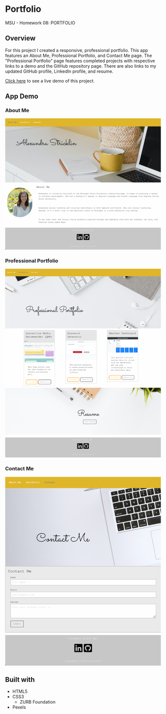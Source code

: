 # Portfolio
MSU - Homework 08: PORTFOLIO

## Overview
For this project I created a responsive, professional portfolio. This app features an About Me, Professional Portfolio, and Contact Me page. The "Professional Portfolio" page features completed projects with respective links to a demo and the GitHub repository page. There are also links to my updated GitHub profile, LinkedIn profile, and resume.

[Click here](https://stricklin927.github.io/Portfolio/) to see a live demo of this project.

## App Demo
### About Me
![AboutMe](/assets/images/demo1.png)

### Professional Portfolio
![Portfolio](/assets/images/demo2.png)

### Contact Me
![Contact](/assets/images/demo3.png)


## Built with
* HTML5
* CSS3
    * ZURB Foundation
* Pexels
